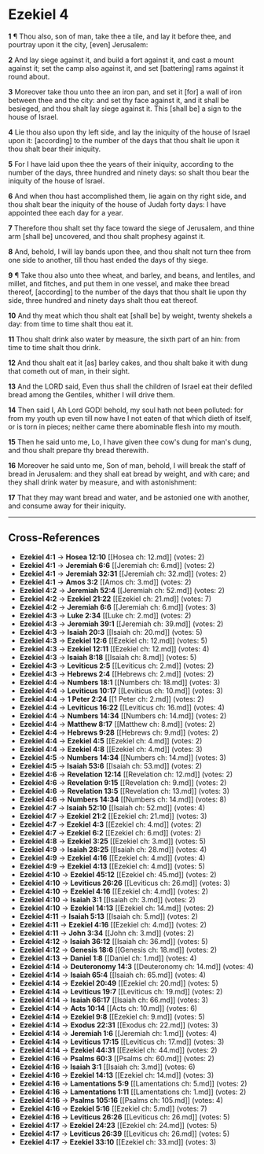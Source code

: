 # Ezekiel 4

**1** ¶ Thou also, son of man, take thee a tile, and lay it before thee, and pourtray upon it the city, [even] Jerusalem:

**2** And lay siege against it, and build a fort against it, and cast a mount against it; set the camp also against it, and set [battering] rams against it round about.

**3** Moreover take thou unto thee an iron pan, and set it [for] a wall of iron between thee and the city: and set thy face against it, and it shall be besieged, and thou shalt lay siege against it. This [shall be] a sign to the house of Israel.

**4** Lie thou also upon thy left side, and lay the iniquity of the house of Israel upon it: [according] to the number of the days that thou shalt lie upon it thou shalt bear their iniquity.

**5** For I have laid upon thee the years of their iniquity, according to the number of the days, three hundred and ninety days: so shalt thou bear the iniquity of the house of Israel.

**6** And when thou hast accomplished them, lie again on thy right side, and thou shalt bear the iniquity of the house of Judah forty days: I have appointed thee each day for a year.

**7** Therefore thou shalt set thy face toward the siege of Jerusalem, and thine arm [shall be] uncovered, and thou shalt prophesy against it.

**8** And, behold, I will lay bands upon thee, and thou shalt not turn thee from one side to another, till thou hast ended the days of thy siege.

**9** ¶ Take thou also unto thee wheat, and barley, and beans, and lentiles, and millet, and fitches, and put them in one vessel, and make thee bread thereof, [according] to the number of the days that thou shalt lie upon thy side, three hundred and ninety days shalt thou eat thereof.

**10** And thy meat which thou shalt eat [shall be] by weight, twenty shekels a day: from time to time shalt thou eat it.

**11** Thou shalt drink also water by measure, the sixth part of an hin: from time to time shalt thou drink.

**12** And thou shalt eat it [as] barley cakes, and thou shalt bake it with dung that cometh out of man, in their sight.

**13** And the LORD said, Even thus shall the children of Israel eat their defiled bread among the Gentiles, whither I will drive them.

**14** Then said I, Ah Lord GOD! behold, my soul hath not been polluted: for from my youth up even till now have I not eaten of that which dieth of itself, or is torn in pieces; neither came there abominable flesh into my mouth.

**15** Then he said unto me, Lo, I have given thee cow's dung for man's dung, and thou shalt prepare thy bread therewith.

**16** Moreover he said unto me, Son of man, behold, I will break the staff of bread in Jerusalem: and they shall eat bread by weight, and with care; and they shall drink water by measure, and with astonishment:

**17** That they may want bread and water, and be astonied one with another, and consume away for their iniquity.

---

## Cross-References

- **Ezekiel 4:1** → **Hosea 12:10** [[Hosea ch: 12.md]] (votes: 2)
- **Ezekiel 4:1** → **Jeremiah 6:6** [[Jeremiah ch: 6.md]] (votes: 2)
- **Ezekiel 4:1** → **Jeremiah 32:31** [[Jeremiah ch: 32.md]] (votes: 2)
- **Ezekiel 4:1** → **Amos 3:2** [[Amos ch: 3.md]] (votes: 2)
- **Ezekiel 4:2** → **Jeremiah 52:4** [[Jeremiah ch: 52.md]] (votes: 2)
- **Ezekiel 4:2** → **Ezekiel 21:22** [[Ezekiel ch: 21.md]] (votes: 7)
- **Ezekiel 4:2** → **Jeremiah 6:6** [[Jeremiah ch: 6.md]] (votes: 3)
- **Ezekiel 4:3** → **Luke 2:34** [[Luke ch: 2.md]] (votes: 2)
- **Ezekiel 4:3** → **Jeremiah 39:1** [[Jeremiah ch: 39.md]] (votes: 2)
- **Ezekiel 4:3** → **Isaiah 20:3** [[Isaiah ch: 20.md]] (votes: 5)
- **Ezekiel 4:3** → **Ezekiel 12:6** [[Ezekiel ch: 12.md]] (votes: 5)
- **Ezekiel 4:3** → **Ezekiel 12:11** [[Ezekiel ch: 12.md]] (votes: 4)
- **Ezekiel 4:3** → **Isaiah 8:18** [[Isaiah ch: 8.md]] (votes: 5)
- **Ezekiel 4:3** → **Leviticus 2:5** [[Leviticus ch: 2.md]] (votes: 2)
- **Ezekiel 4:3** → **Hebrews 2:4** [[Hebrews ch: 2.md]] (votes: 2)
- **Ezekiel 4:4** → **Numbers 18:1** [[Numbers ch: 18.md]] (votes: 3)
- **Ezekiel 4:4** → **Leviticus 10:17** [[Leviticus ch: 10.md]] (votes: 3)
- **Ezekiel 4:4** → **1 Peter 2:24** [[1 Peter ch: 2.md]] (votes: 2)
- **Ezekiel 4:4** → **Leviticus 16:22** [[Leviticus ch: 16.md]] (votes: 4)
- **Ezekiel 4:4** → **Numbers 14:34** [[Numbers ch: 14.md]] (votes: 2)
- **Ezekiel 4:4** → **Matthew 8:17** [[Matthew ch: 8.md]] (votes: 2)
- **Ezekiel 4:4** → **Hebrews 9:28** [[Hebrews ch: 9.md]] (votes: 2)
- **Ezekiel 4:4** → **Ezekiel 4:5** [[Ezekiel ch: 4.md]] (votes: 2)
- **Ezekiel 4:4** → **Ezekiel 4:8** [[Ezekiel ch: 4.md]] (votes: 3)
- **Ezekiel 4:5** → **Numbers 14:34** [[Numbers ch: 14.md]] (votes: 3)
- **Ezekiel 4:5** → **Isaiah 53:6** [[Isaiah ch: 53.md]] (votes: 2)
- **Ezekiel 4:6** → **Revelation 12:14** [[Revelation ch: 12.md]] (votes: 2)
- **Ezekiel 4:6** → **Revelation 9:15** [[Revelation ch: 9.md]] (votes: 2)
- **Ezekiel 4:6** → **Revelation 13:5** [[Revelation ch: 13.md]] (votes: 3)
- **Ezekiel 4:6** → **Numbers 14:34** [[Numbers ch: 14.md]] (votes: 8)
- **Ezekiel 4:7** → **Isaiah 52:10** [[Isaiah ch: 52.md]] (votes: 4)
- **Ezekiel 4:7** → **Ezekiel 21:2** [[Ezekiel ch: 21.md]] (votes: 3)
- **Ezekiel 4:7** → **Ezekiel 4:3** [[Ezekiel ch: 4.md]] (votes: 2)
- **Ezekiel 4:7** → **Ezekiel 6:2** [[Ezekiel ch: 6.md]] (votes: 2)
- **Ezekiel 4:8** → **Ezekiel 3:25** [[Ezekiel ch: 3.md]] (votes: 5)
- **Ezekiel 4:9** → **Isaiah 28:25** [[Isaiah ch: 28.md]] (votes: 4)
- **Ezekiel 4:9** → **Ezekiel 4:16** [[Ezekiel ch: 4.md]] (votes: 4)
- **Ezekiel 4:9** → **Ezekiel 4:13** [[Ezekiel ch: 4.md]] (votes: 5)
- **Ezekiel 4:10** → **Ezekiel 45:12** [[Ezekiel ch: 45.md]] (votes: 2)
- **Ezekiel 4:10** → **Leviticus 26:26** [[Leviticus ch: 26.md]] (votes: 3)
- **Ezekiel 4:10** → **Ezekiel 4:16** [[Ezekiel ch: 4.md]] (votes: 2)
- **Ezekiel 4:10** → **Isaiah 3:1** [[Isaiah ch: 3.md]] (votes: 2)
- **Ezekiel 4:10** → **Ezekiel 14:13** [[Ezekiel ch: 14.md]] (votes: 2)
- **Ezekiel 4:11** → **Isaiah 5:13** [[Isaiah ch: 5.md]] (votes: 2)
- **Ezekiel 4:11** → **Ezekiel 4:16** [[Ezekiel ch: 4.md]] (votes: 2)
- **Ezekiel 4:11** → **John 3:34** [[John ch: 3.md]] (votes: 2)
- **Ezekiel 4:12** → **Isaiah 36:12** [[Isaiah ch: 36.md]] (votes: 5)
- **Ezekiel 4:12** → **Genesis 18:6** [[Genesis ch: 18.md]] (votes: 2)
- **Ezekiel 4:13** → **Daniel 1:8** [[Daniel ch: 1.md]] (votes: 4)
- **Ezekiel 4:14** → **Deuteronomy 14:3** [[Deuteronomy ch: 14.md]] (votes: 4)
- **Ezekiel 4:14** → **Isaiah 65:4** [[Isaiah ch: 65.md]] (votes: 4)
- **Ezekiel 4:14** → **Ezekiel 20:49** [[Ezekiel ch: 20.md]] (votes: 5)
- **Ezekiel 4:14** → **Leviticus 19:7** [[Leviticus ch: 19.md]] (votes: 2)
- **Ezekiel 4:14** → **Isaiah 66:17** [[Isaiah ch: 66.md]] (votes: 3)
- **Ezekiel 4:14** → **Acts 10:14** [[Acts ch: 10.md]] (votes: 6)
- **Ezekiel 4:14** → **Ezekiel 9:8** [[Ezekiel ch: 9.md]] (votes: 5)
- **Ezekiel 4:14** → **Exodus 22:31** [[Exodus ch: 22.md]] (votes: 3)
- **Ezekiel 4:14** → **Jeremiah 1:6** [[Jeremiah ch: 1.md]] (votes: 4)
- **Ezekiel 4:14** → **Leviticus 17:15** [[Leviticus ch: 17.md]] (votes: 3)
- **Ezekiel 4:14** → **Ezekiel 44:31** [[Ezekiel ch: 44.md]] (votes: 2)
- **Ezekiel 4:16** → **Psalms 60:3** [[Psalms ch: 60.md]] (votes: 2)
- **Ezekiel 4:16** → **Isaiah 3:1** [[Isaiah ch: 3.md]] (votes: 6)
- **Ezekiel 4:16** → **Ezekiel 14:13** [[Ezekiel ch: 14.md]] (votes: 3)
- **Ezekiel 4:16** → **Lamentations 5:9** [[Lamentations ch: 5.md]] (votes: 2)
- **Ezekiel 4:16** → **Lamentations 1:11** [[Lamentations ch: 1.md]] (votes: 2)
- **Ezekiel 4:16** → **Psalms 105:16** [[Psalms ch: 105.md]] (votes: 4)
- **Ezekiel 4:16** → **Ezekiel 5:16** [[Ezekiel ch: 5.md]] (votes: 7)
- **Ezekiel 4:16** → **Leviticus 26:26** [[Leviticus ch: 26.md]] (votes: 5)
- **Ezekiel 4:17** → **Ezekiel 24:23** [[Ezekiel ch: 24.md]] (votes: 5)
- **Ezekiel 4:17** → **Leviticus 26:39** [[Leviticus ch: 26.md]] (votes: 5)
- **Ezekiel 4:17** → **Ezekiel 33:10** [[Ezekiel ch: 33.md]] (votes: 3)

